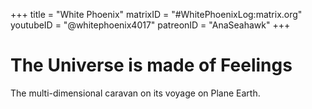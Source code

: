 +++
title = "White Phoenix"
matrixID = "#WhitePhoenixLog:matrix.org"
youtubeID = "@whitephoenix4017"
patreonID = "AnaSeahawk"
+++

# The Universe is made of Feelings
The multi-dimensional caravan on its voyage on Plane Earth.
